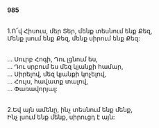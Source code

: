 **985**

\
1.Ո՜վ Հիսուս, մեր Տեր, մենք տեսնում ենք Քեզ,\
Մենք լսում ենք Քեզ, մենք սիրում ենք Քեզ:

\
 ... Սուրբ Հոգի, Դու լցնում ես,\
 ... Դու սրբում ես մեզ կյանքի համար,\
 ... Սիրելով, մեզ կյանքի կոչելով,\
 ... Հույս, հավատք տալով,\
 ... Փառավորյալ:

\
2.Եվ այն ամենը, ինչ տեսնում ենք մենք,\
Ինչ լսում ենք մենք, սիրուցդ է այն:
